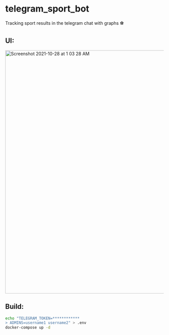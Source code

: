 # telegram_sport_bot
Tracking sport results in the telegram chat with graphs ⚽

## UI:
<img width="771" alt="Screenshot 2021-10-28 at 1 03 28 AM" src="https://user-images.githubusercontent.com/47758828/139153868-d7c33085-806b-4dec-94cf-1a850423b058.png">

## Build:

```bash
echo "TELEGRAM_TOKEN=************
> ADMINS=username1 username2" > .env
docker-compose up -d
